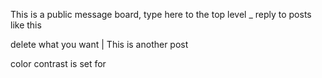 This is a public message board, type here to the top level
    \_ reply to posts like this

delete what you want
| This is another post

color contrast is set for 